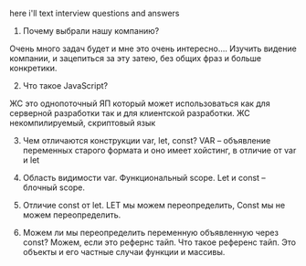 here i'll text interview questions and answers


1.	Почему выбрали нашу компанию?

Очень много задач будет и мне это очень интересно…. 
Изучить видение компании, и зацепиться за эту затею, без общих фраз и больше конкретики. 

2.	Что такое JavaScript?

ЖС это однопоточный ЯП который может использоваться как для серверной разработки так и для клиентской разработки. ЖС некомпилируемый, скриптовый язык

3.	Чем отличаются конструкции var, let, const?
VAR – объявление переменных старого формата и оно имеет хойстинг, в отличие от var и let

4.	Область видимости var.
Функциональный scope. Let и const – блочный scope.

5.	Отличие const от let.
LET мы можем переопределить, Const мы не можем переопределить. 

6.	Можем ли мы переопределить переменную объявленную через const?
Можем, если это рефернс тайп. Что такое референс тайп. Это объекты и его частные случаи функции и массивы.
